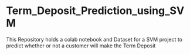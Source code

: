 # Term_Deposit_Prediction_using_SVM
This Repository holds a colab notebook and Dataset for a SVM project to predict whether or not a customer will make the Term Deposit
